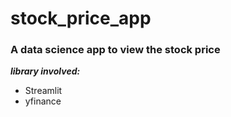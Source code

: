# stock_price_app

### A data science app to view the stock price
***library involved:***
* Streamlit 
* yfinance
